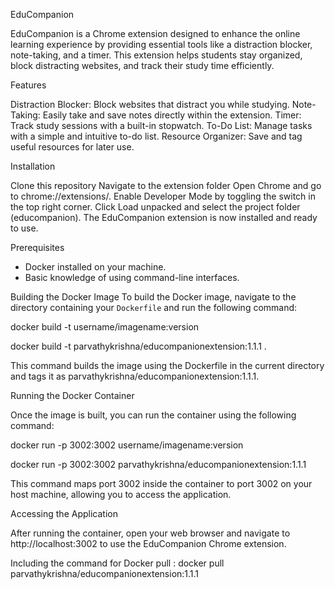 EduCompanion

EduCompanion is a Chrome extension designed to enhance the online learning experience by providing essential tools like a distraction blocker, note-taking, and a timer. This extension helps students stay organized, block distracting websites, and track their study time efficiently.

Features

Distraction Blocker: Block websites that distract you while studying. Note-Taking: Easily take and save notes directly within the extension. Timer: Track study sessions with a built-in stopwatch. To-Do List: Manage tasks with a simple and intuitive to-do list. Resource Organizer: Save and tag useful resources for later use.

Installation

Clone this repository
Navigate to the extension folder
Open Chrome and go to chrome://extensions/.
Enable Developer Mode by toggling the switch in the top right corner.
Click Load unpacked and select the project folder (educompanion).
The EduCompanion extension is now installed and ready to use.


Prerequisites
- Docker installed on your machine.
- Basic knowledge of using command-line interfaces.

Building the Docker Image
To build the Docker image, navigate to the directory containing your `Dockerfile` and run the following command:

docker build -t username/imagename:version

docker build -t parvathykrishna/educompanionextension:1.1.1 .

This command builds the image using the Dockerfile in the current directory and tags it as parvathykrishna/educompanionextension:1.1.1.

Running the Docker Container

Once the image is built, you can run the container using the following command:

docker run -p 3002:3002 username/imagename:version

docker run -p 3002:3002 parvathykrishna/educompanionextension:1.1.1

This command maps port 3002 inside the container to port 3002 on your host machine, allowing you to access the application.

Accessing the Application

After running the container, open your web browser and navigate to http://localhost:3002 to use the EduCompanion Chrome extension.

Including the command for Docker pull : docker pull parvathykrishna/educompanionextension:1.1.1
